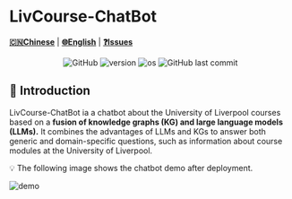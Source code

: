 # LivCourse-ChatBot

[**🇨🇳Chinese**](./README.md) | [**🌐English**](./README.md) | [**❓Issues**](https://github.com/XavierXinchi/LivCourse-ChatBot/issues)

<p align="center">
    <img alt="GitHub" src="https://img.shields.io/badge/license-Apache--2.0-blue">
    <img alt="version" src="https://img.shields.io/badge/version-Beta_1.0-6666CC">
    <img alt="os" src="https://img.shields.io/badge/os-Linux-fcea63">
    <img alt="GitHub last commit" src="https://img.shields.io/badge/last%20commit-March-f15b31">
</p>

## 📝 Introduction

LivCourse-ChatBot ia a chatbot about the University of Liverpool courses based on a **fusion of knowledge graphs (KG) and large language models (LLMs).** It combines the advantages of LLMs and KGs to answer both generic and domain-specific questions, such as information about course modules at the University of Liverpool.

💡 The following image shows the chatbot demo after deployment.

<img alt="demo" src="https://ibb.co/wgWpDNw">
